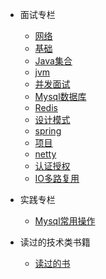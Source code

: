 
* 面试专栏

  - [网络](./docs/a-0网络.md)
  - [基础](./docs/a-0基础.md)
  - [Java集合](./docs/a-1Java集合.md)
  - [jvm](./docs/a-2jvm.md)
  - [并发面试](./docs/a-3并发.md)
  - [Mysql数据库](./docs/a-4Mysql数据库.md)
  - [Redis](./docs/a-5Redis.md)
  - [设计模式](./docs/a-6设计模式.md)
  - [spring](./docs/a-8spring.md)
  - [项目](./docs/a-11项目.md)
  - [netty](./docs/a-10netty.md)
  - [认证授权](./docs/a-12认证授权.md)
  - [IO多路复用](./docs/d-2IO多路复用.md)

* 实践专栏
  
  - [Mysql常用操作](./docs/i-1Mysql常用操作.md)
* 读过的技术类书籍

  - [读过的书](./docs/h-1books.md)